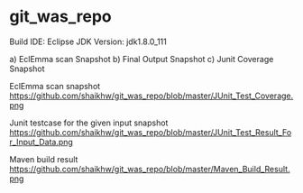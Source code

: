 # git_was_repo

Build IDE: Eclipse
JDK Version: jdk1.8.0_111

a)	EclEmma scan Snapshot 
b)	Final Output Snapshot 
c)	Junit Coverage Snapshot

EclEmma scan snapshot
https://github.com/shaikhw/git_was_repo/blob/master/JUnit_Test_Coverage.png

Junit testcase for the given input snapshot
https://github.com/shaikhw/git_was_repo/blob/master/JUnit_Test_Result_For_Input_Data.png

Maven build result
https://github.com/shaikhw/git_was_repo/blob/master/Maven_Build_Result.png
